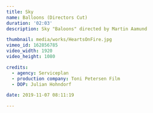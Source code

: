 ```yaml
---
title: Sky
name: Balloons (Directors Cut)
duration: '02:03'
description: Sky "Baloons" directed by Martin Aamund

thumbnail: media/works/HeartsOnFire.jpg
vimeo_id: 162856785
video_width: 1920
video_height: 1080

credits: 
  - agency: Serviceplan
  - production company: Toni Petersen Film
  - DOP: Julian Hohndorf

date: 2019-11-07 08:11:19

---
```


